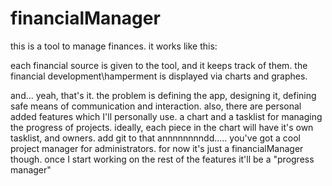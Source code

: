 # financialManager
this is a tool to manage finances. it works like this:

each financial source is given to the tool, and it keeps track of them.
the financial development\hamperment is displayed via charts and graphes.

and... yeah, that's it.
the problem is defining the app, designing it, defining safe means of communication and interaction.
also, there are personal added features which I'll personally use. 
a chart and a tasklist for managing the progress of projects. ideally, 
each piece in the chart will have it's own tasklist, and owners. 
add git to that annnnnnnndd..... you've got a cool project manager for administrators. 
for now it's just a financialManager though. once I start working on the rest of the features it'll be a "progress manager" 
